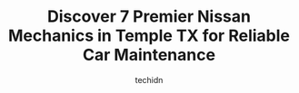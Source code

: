 ---
layout: ampstory
image: https://images.unsplash.com/photo-1560402974-01f2b0209512?ixlib=rb-4.0.3&ixid=MnwxMjA3fDB8MHxwaG90by1wYWdlfHx8fGVufDB8fHx8&auto=format&fit=crop&w=640&h=853&q=80
author: techidn
featured: false
description: When it comes to finding reliable automotive experts in Temple TX, USA, look no further than the 7 best Nissan Mechanic in the area. With their exceptional skills and dedication to providing
title: Discover 7 Premier Nissan Mechanics in Temple TX for Reliable Car Maintenance
cover:
   title: Discover 7 Premier Nissan Mechanics in Temple TX for Reliable Car Maintenance
   subtitle: Rickpate
   background: https://images.unsplash.com/photo-1560402974-01f2b0209512?ixlib=rb-4.0.3&ixid=MnwxMjA3fDB8MHxwaG90by1wYWdlfHx8fGVufDB8fHx8&auto=format&fit=crop&w=640&h=853&q=80

pages: 
 - layout: thirds
   top: <h1>#1 Troys Auto Care</h1>
   bottom: "<p>Great staff, quick work, fair and honest and the prices were right on. Troy will be my mechanic as long as hes open and Im nearby! Highly highly recommend.</p>"
   background: https://www.knot35.com/toplist/wp-content/uploads/2023/06/best-nissan-mechanic-1-in-temple-tx-1685832817.jpeg
   backgroundblur: true
 - layout: thirds
   top: <h1>#2 Cornerstone Automotive - Temple</h1>
   bottom: "<p>9311 Adams Ln, Temple, TX 76502, United States</p>"
   background: https://www.knot35.com/toplist/wp-content/uploads/2023/06/best-nissan-mechanic-2-in-temple-tx-1685832817.jpeg
   cta:
      link: https://www.knot35.com/toplist/discover-7-premier-nissan-mechanics-in-temple-tx-for-reliable-car-maintenance/
      text: Discover 7 Premier Nissan Mechanics in Temple TX for Reliable Car Maintenance
 - layout: thirds
   top: <h1>#3 HIX AUTO & TIRE</h1>
   bottom: "<p>2912 W Avenue K, Temple, TX 76504, United States</p>"
   background: https://www.knot35.com/toplist/wp-content/uploads/2023/06/best-nissan-mechanic-3-in-temple-tx-1685832818.jpeg
   cta:
      link: https://www.knot35.com/toplist/discover-7-premier-nissan-mechanics-in-temple-tx-for-reliable-car-maintenance/
      text: Discover 7 Premier Nissan Mechanics in Temple TX for Reliable Car Maintenance
 - layout: thirds
   top: <h1>#4 Adrians Garage</h1>
   bottom: "<p>5225 S 31st St, Temple, TX 76502, United States</p>"
   background: https://images.unsplash.com/photo-1595364397663-fca4f075d796?ixlib=rb-4.0.3&ixid=MnwxMjA3fDB8MHxwaG90by1wYWdlfHx8fGVufDB8fHx8&auto=format&fit=crop&w=640&h=853&q=80
   cta:
      link: https://www.knot35.com/toplist/discover-7-premier-nissan-mechanics-in-temple-tx-for-reliable-car-maintenance/
      text: Discover 7 Premier Nissan Mechanics in Temple TX for Reliable Car Maintenance
 - layout: thirds
   top: <h1>#5 Ponders Auto & Fleet Service</h1>
   bottom: "<p>3321 Parkway Dr #1241, Temple, TX 76504, United States</p>"
   background: https://images.unsplash.com/photo-1553949345-eb786bb3f7ba?ixlib=rb-4.0.3&ixid=MnwxMjA3fDB8MHxwaG90by1wYWdlfHx8fGVufDB8fHx8&auto=format&fit=crop&w=640&h=853&q=80
   cta:
      link: https://www.knot35.com/toplist/discover-7-premier-nissan-mechanics-in-temple-tx-for-reliable-car-maintenance/
      text: Discover 7 Premier Nissan Mechanics in Temple TX for Reliable Car Maintenance
 - layout: thirds
   top: <h1>#6 Gerardo Auto Repair</h1>
   bottom: "<p>603 S 4th St, Temple, TX 76504, United States</p>"
   background: https://images.unsplash.com/photo-1613843873231-1447db182f97?ixlib=rb-4.0.3&ixid=MnwxMjA3fDB8MHxwaG90by1wYWdlfHx8fGVufDB8fHx8&auto=format&fit=crop&w=640&h=853&q=80
   cta:
      link: https://www.knot35.com/toplist/discover-7-premier-nissan-mechanics-in-temple-tx-for-reliable-car-maintenance/
      text: Discover 7 Premier Nissan Mechanics in Temple TX for Reliable Car Maintenance
 - layout: thirds
   top: <h1>#7 Greens Automotive Repair Services</h1>
   bottom: "<p>904 E Adams Ave, Temple, TX 76501, United States</p>"
   background: https://images.unsplash.com/photo-1547366785-564103df7e13?ixlib=rb-4.0.3&ixid=MnwxMjA3fDB8MHxwaG90by1wYWdlfHx8fGVufDB8fHx8&auto=format&fit=crop&w=640&h=853&q=80
   cta:
      link: https://www.knot35.com/toplist/discover-7-premier-nissan-mechanics-in-temple-tx-for-reliable-car-maintenance/
      text: Discover 7 Premier Nissan Mechanics in Temple TX for Reliable Car Maintenance
 - layout: thirds
   middle: Continue reading...
   background: https://images.unsplash.com/photo-1618005182384-a83a8bd57fbe?ixlib=rb-4.0.3&ixid=MnwxMjA3fDB8MHxwaG90by1wYWdlfHx8fGVufDB8fHx8&auto=format&fit=crop&w=640&h=853&q=80
   cta:
      link: https://www.knot35.com/toplist/discover-7-premier-nissan-mechanics-in-temple-tx-for-reliable-car-maintenance/
      text: Discover 7 Premier Nissan Mechanics in Temple TX for Reliable Car Maintenance
      
---
